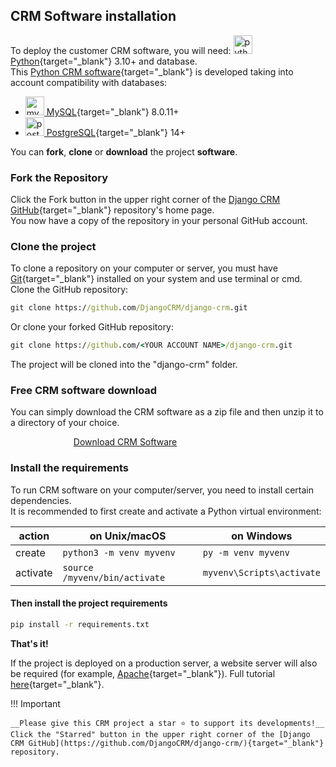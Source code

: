 ## CRM Software installation

To deploy the customer CRM software, you will need: [<img src="../icons/python-logo.svg" alt="python logo" width="30" height="30"> Python](https://www.python.org/){target="_blank"} 3.10+ and database.  
This [Python CRM software](https://github.com/DjangoCRM/django-crm/){target="_blank"} is developed taking into account compatibility with databases:

- [<img src="../icons/mysql_logo.svg" alt="mysql logo" width="30" height="30"> MySQL](https://www.mysql.com/){target="_blank"} 8.0.11+
- [<img src="../icons/postgresql_logo.svg" alt="postgresql logo" width="30" height="30"> PostgreSQL](https://www.postgresql.org){target="_blank"} 14+

You can __fork__, __clone__ or __download__ the project __software__.

### Fork the Repository

Click the Fork button in the upper right corner of the [Django CRM GitHub](https://github.com/DjangoCRM/django-crm/){target="_blank"} repository's home page.  
You now have a copy of the repository in your personal GitHub account.

### Clone the project

To clone a repository on your computer or server, you must have [Git](https://git-scm.com/downloads){target="_blank"} installed on your system and use terminal or cmd.  
Clone the GitHub repository:

```cmd
git clone https://github.com/DjangoCRM/django-crm.git
```

Or clone your forked GitHub repository:

```cmd
git clone https://github.com/<YOUR ACCOUNT NAME>/django-crm.git
```

The project will be cloned into the "django-crm" folder.

### Free CRM software download

You can simply download the CRM software as a zip file and then unzip it to a directory of your choice.

<a class="btn button" href="https://github.com/DjangoCRM/django-crm/archive/refs/heads/main.zip" style="margin-left: 20%">Download CRM Software</a>

### Install the requirements

To run CRM software on your computer/server, you need to install certain dependencies.  
It is recommended to first create and activate a Python virtual environment:

| action   | on Unix/macOS                 | on Windows                |
|----------|-------------------------------|---------------------------|
| create   | `python3 -m venv myvenv`      | `py -m venv myvenv`       |
| activate | `source /myvenv/bin/activate` | `myvenv\Scripts\activate` |

#### Then install the project requirements

```cmd
pip install -r requirements.txt
```

__That's it!__

If the project is deployed on a production server, a website server will also be required
(for example, [Apache](https://httpd.apache.org/){target="_blank"}). Full tutorial [here](https://docs.djangoproject.com/en/dev/topics/install/){target="_blank"}.

!!! Important

    __Please give this CRM project a star ⭐️ to support its developments!__  
    Click the "Starred" button in the upper right corner of the [Django CRM GitHub](https://github.com/DjangoCRM/django-crm/){target="_blank"} repository.  
